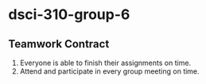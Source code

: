 # dsci-310-group-6

## Teamwork Contract
1. Everyone is able to finish their assignments on time.
2. Attend and participate in every group meeting on time.